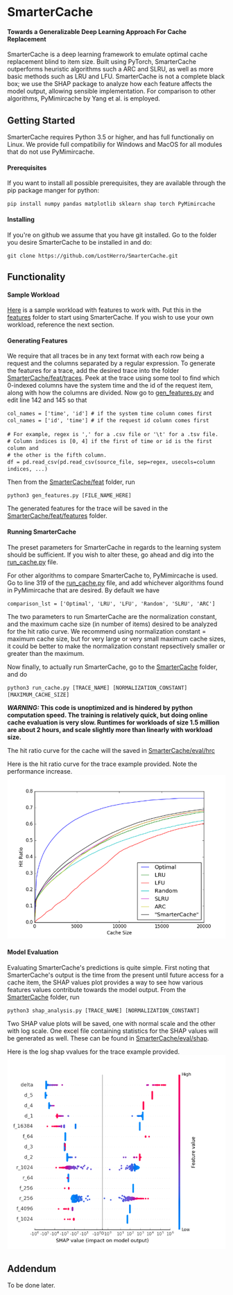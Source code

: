 # SmarterCache
#### Towards a Generalizable Deep Learning Approach For Cache Replacement
SmarterCache is a deep learning framework to emulate optimal cache replacement
blind to item size. Built using PyTorch, SmarterCache outperforms heuristic
algorithms such a ARC and SLRU, as well as more basic methods such as LRU and
LFU. SmarterCache is not a complete black box; we use the SHAP package to analyze
how each feature affects the model output, allowing sensible implementation. For
comparison to other algorithms, PyMimircache by Yang et al. is employed.

## Getting Started
SmarterCache requires Python 3.5 or higher, and has full functionaliy on Linux.
We provide full compatibiliy for Windows and MacOS for all modules that do not use
PyMimircache.

#### Prerequisites
If you want to install all possible prerequisites, they are available through the
pip package manger for python:
```
pip install numpy pandas matplotlib sklearn shap torch PyMimircache
```
#### Installing
If you're on github we assume that you have git installed. Go to the folder you
desire SmarterCache to be installed in and do:
```
git clone https://github.com/LostHerro/SmarterCache.git
```

## Functionality

#### Sample Workload
[Here](https://mega.nz/#!YK4gAAoa!5foJUiiy75CWf2matOiLJOm_gl2kZgqbp-bkxLw_5dU) is
a sample workload with features to work with. Put this in the
[features](SmarterCache/feat/features) folder to start using SmarterCache. If you
wish to use your own workload, reference the next section.

#### Generating Features
We require that all traces be in any text format with each row being a request and
the columns separated by a regular expression. To generate the features for a trace, 
add the desired trace into the folder [SmarterCache/feat/traces](SmarterCache/feat/traces).
Peek at the trace using some tool to find which 0-indexed columns have the system time and the
id of the request item, along with how the columns are divided. Now go to 
[gen_features.py](SmarterCache/feat/gen_features.py) and edit line 142 and 145 so that
```
col_names = ['time', 'id'] # if the system time column comes first
col_names = ['id', 'time'] # if the request id column comes first

# For example, regex is ',' for a .csv file or '\t' for a .tsv file.
# Column indices is [0, 4] if the first of time or id is the first column and
# the other is the fifth column.
df = pd.read_csv(pd.read_csv(source_file, sep=regex, usecols=column indices, ...)
```
Then from the [SmarterCache/feat](SmarterCache/feat) folder, run
```
python3 gen_features.py [FILE_NAME_HERE]
```
The generated features for the trace will be saved in the 
[SmarterCache/feat/features](SmarterCache/feat/features) folder.

#### Running SmarterCache
The preset parameters for SmarterCache in regards to the learning system should be
sufficient. If you wish to alter these, go ahead and dig into the
[run_cache.py](SmarterCache/run_cache.py) file.

For other algorithms to compare SmarterCache to, PyMimircache is used. Go to line
319 of the [run_cache.py](SmarterCache/run_cache.py) file, and add whichever algorithms
found in PyMimircache that are desired. By default we have
```
comparison_lst = ['Optimal', 'LRU', 'LFU', 'Random', 'SLRU', 'ARC']
```

The two parameters to run SmarterCache are the normalization constant, and the
maximum cache size (in number of items) desired to be analyzed for the hit ratio
curve. We recommend using normalization constant = maximum cache size, but for
very large or very small maximum cache sizes, it could be better to make the
normalization constant repsectively smaller or greater than the maximum.

Now finally, to actually run SmarterCache, go to the [SmarterCache](SmarterCache)
folder, and do
```
python3 run_cache.py [TRACE_NAME] [NORMALIZATION_CONSTANT] [MAXIMUM_CACHE_SIZE]
```

**_WARNING:_ This code is unoptimized and is hindered by python computation speed.
The training is relatively quick, but doing online cache evaluation is very slow.
Runtimes for workloads of size 1.5 million are about 2 hours, and scale slightly more
than linearly with workload size.**

The hit ratio curve for the cache will the saved in 
[SmarterCache/eval/hrc](SmarterCache/eval/hrc)

Here is the hit ratio curve for the trace example provided. Note the performance
increase.
![HRC Example](example/example_HRC.png)

#### Model Evaluation
Evaluating SmarterCache's predictions is quite simple. First noting that
SmarterCache's output is the time from the present until future access for a
cache item, the SHAP values plot provides a way to see how various features
values contribute towards the model output. From the [SmarterCache](SmarterCache)
folder, run
```
python3 shap_analysis.py [TRACE_NAME] [NORMALIZATION_CONSTANT]
```
Two SHAP value plots will be saved, one with normal scale and the other with log
scale. One excel file containing statistics for the SHAP values will be generated
as well. These can be found in [SmarterCache/eval/shap](SmarterCache/eval/shap).

Here is the log shap vvalues for the trace example provided.
![SHAP Log Example](example/example_shap_IMG_log.png)

## Addendum
To be done later.
